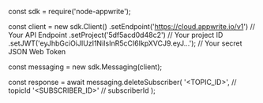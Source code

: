 const sdk = require('node-appwrite');

const client = new sdk.Client()
    .setEndpoint('https://cloud.appwrite.io/v1') // Your API Endpoint
    .setProject('5df5acd0d48c2') // Your project ID
    .setJWT('eyJhbGciOiJIUzI1NiIsInR5cCI6IkpXVCJ9.eyJ...'); // Your secret JSON Web Token

const messaging = new sdk.Messaging(client);

const response = await messaging.deleteSubscriber(
    '<TOPIC_ID>', // topicId
    '<SUBSCRIBER_ID>' // subscriberId
);
